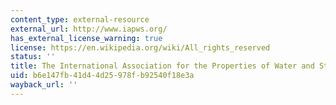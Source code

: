 ```yaml
---
content_type: external-resource
external_url: http://www.iapws.org/
has_external_license_warning: true
license: https://en.wikipedia.org/wiki/All_rights_reserved
status: ''
title: The International Association for the Properties of Water and Steam
uid: b6e147fb-41d4-4d25-978f-b92540f18e3a
wayback_url: ''
---
```

